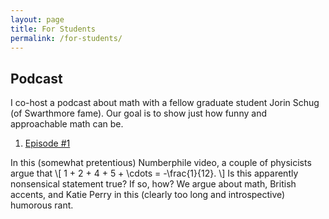 ```yaml
---
layout: page
title: For Students
permalink: /for-students/
---
```


## Podcast
I co-host a podcast about math with a fellow graduate student Jorin Schug (of Swarthmore fame). Our goal is to show just how funny and approachable math can be.

1. [Episode #1](https://soundcloud.com/samuel-stewart-61960400/this-mathematical-life-episode-one)

In this (somewhat pretentious) Numberphile video, a couple of physicists argue that
\\[
	1 + 2 + 4 + 5 + \cdots = -\frac{1}{12}.
\\]
Is this apparently nonsensical statement true? If so, how? We argue about math, British accents, and Katie Perry in this (clearly too long and introspective) humorous rant.
